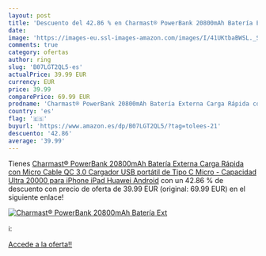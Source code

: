 ```yaml
---
layout: post
title: 'Descuento del 42.86 % en Charmast® PowerBank 20800mAh Batería Ext'
date: 
image: 'https://images-eu.ssl-images-amazon.com/images/I/41UKtbaBWSL._SL200_.jpg'
comments: true
category: ofertas
author: ring
slug: 'B07LGT2QL5-es'
actualPrice: 39.99 EUR
currency: EUR
price: 39.99
comparePrice: 69.99 EUR
prodname: 'Charmast® PowerBank 20800mAh Batería Externa Carga Rápida con Micro Cable QC 3.0 Cargador USB portátil de Tipo C Micro - Capacidad Ultra 20000 para iPhone iPad Huawei Android'
country: 'es'
flag: '🇪🇸'
buyurl: 'https://www.amazon.es/dp/B07LGT2QL5/?tag=tolees-21'
descuento: '42.86'
average: '39.99'
---
```


Tienes [Charmast® PowerBank 20800mAh Batería Externa Carga Rápida con Micro Cable QC 3.0 Cargador USB portátil de Tipo C Micro - Capacidad Ultra 20000 para iPhone iPad Huawei Android](https://www.amazon.es/dp/B07LGT2QL5/?tag=tolees-21) con un 42.86 % de descuento con precio de oferta de 39.99 EUR (original: 69.99 EUR) en el siguiente enlace!

[![Charmast® PowerBank 20800mAh Batería Ext](https://images-eu.ssl-images-amazon.com/images/I/41UKtbaBWSL._SL200_.jpg)](https://www.amazon.es/dp/B07LGT2QL5/?tag=tolees-21)

ℹ️:


[Accede a la oferta!!](https://www.amazon.es/dp/B07LGT2QL5/?tag=tolees-21)

